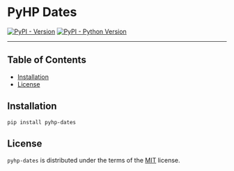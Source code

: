 # PyHP Dates

[![PyPI - Version](https://img.shields.io/pypi/v/pyhp-dates.svg)](https://pypi.org/project/pyhp-dates)
[![PyPI - Python Version](https://img.shields.io/pypi/pyversions/pyhp-dates.svg)](https://pypi.org/project/pyhp-dates)

-----

## Table of Contents

- [Installation](#installation)
- [License](#license)

## Installation

```console
pip install pyhp-dates
```

## License

`pyhp-dates` is distributed under the terms of the [MIT](https://spdx.org/licenses/MIT.html) license.
